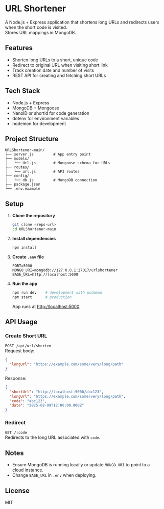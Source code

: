 # URL Shortener

A Node.js + Express application that shortens long URLs and redirects users when the short code is visited.  
Stores URL mappings in MongoDB.

## Features
- Shorten long URLs to a short, unique code
- Redirect to original URL when visiting short link
- Track creation date and number of visits
- REST API for creating and fetching short URLs

## Tech Stack
- Node.js + Express
- MongoDB + Mongoose
- NanoID or shortid for code generation
- dotenv for environment variables
- nodemon for development

## Project Structure
```
URLShortener-main/
├── server.js         # App entry point
├── models/
│   └── Url.js        # Mongoose schema for URLs
├── routes/
│   └── url.js        # API routes
├── config/
│   └── db.js         # MongoDB connection
├── package.json
└── .env.example
```

## Setup
1. **Clone the repository**
   ```bash
   git clone <repo-url>
   cd URLShortener-main
   ```
2. **Install dependencies**
   ```bash
   npm install
   ```
3. **Create `.env` file**
   ```env
   PORT=5000
   MONGO_URI=mongodb://127.0.0.1:27017/urlshortener
   BASE_URL=http://localhost:5000
   ```
4. **Run the app**
   ```bash
   npm run dev    # development with nodemon
   npm start      # production
   ```
   App runs at [http://localhost:5000](http://localhost:5000)

## API Usage

### Create Short URL
`POST /api/url/shorten`  
Request body:
```json
{
  "longUrl": "https://example.com/some/very/long/path"
}
```
Response:
```json
{
  "shortUrl": "http://localhost:5000/abc123",
  "longUrl": "https://example.com/some/very/long/path",
  "code": "abc123",
  "date": "2025-08-09T12:00:00.000Z"
}
```

### Redirect
`GET /:code`  
Redirects to the long URL associated with `code`.

## Notes
- Ensure MongoDB is running locally or update `MONGO_URI` to point to a cloud instance.
- Change `BASE_URL` in `.env` when deploying.

## License
MIT
